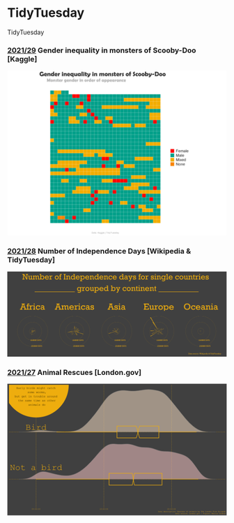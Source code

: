 # TidyTuesday
TidyTuesday 
### [2021/29](https://github.com/mariusgrabow/TidyTuesday/tree/main/plots) Gender inequality in monsters of Scooby-Doo [Kaggle]

![./plots/2021_29/2021_29_scooby_doo.png](https://github.com/mariusgrabow/TidyTuesday/blob/main/plots/2021_29_scooby_doo.png)

### [2021/28](https://github.com/mariusgrabow/TidyTuesday/tree/main/plots) Number of Independence Days [Wikipedia & TidyTuesday]

![./plots/2021_27/2021_28_holiday.png](https://github.com/mariusgrabow/TidyTuesday/blob/main/plots/2021_28_holiday.png)

### [2021/27](https://github.com/mariusgrabow/TidyTuesday/tree/main/plots) Animal Rescues [London.gov]

![./plots/2021_27/2021_2_animal_rescue.png](https://github.com/mariusgrabow/TidyTuesday/blob/main/plots/2021_27_animal_rescue.png)
